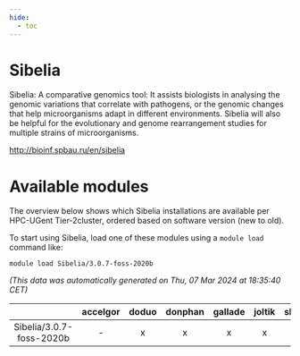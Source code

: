 ```yaml
---
hide:
  - toc
---
```


Sibelia
=======


Sibelia: A comparative genomics tool: It assists biologists in analysing  the genomic variations that correlate with pathogens, or the genomic changes that help  microorganisms adapt in different environments. Sibelia will also be helpful for the  evolutionary and genome rearrangement studies for multiple strains of microorganisms.

http://bioinf.spbau.ru/en/sibelia
# Available modules


The overview below shows which Sibelia installations are available per HPC-UGent Tier-2cluster, ordered based on software version (new to old).

To start using Sibelia, load one of these modules using a `module load` command like:

```shell
module load Sibelia/3.0.7-foss-2020b
```

*(This data was automatically generated on Thu, 07 Mar 2024 at 18:35:40 CET)*  

| |accelgor|doduo|donphan|gallade|joltik|skitty|
| :---: | :---: | :---: | :---: | :---: | :---: | :---: |
|Sibelia/3.0.7-foss-2020b|-|x|x|x|x|x|
